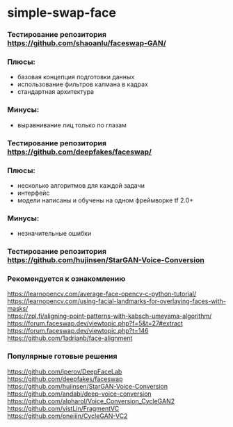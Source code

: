 # simple-swap-face

### Тестирование репозитория https://github.com/shaoanlu/faceswap-GAN/   
### Плюсы:
- базовая концепция подготовки данных   
- использование фильтров калмана в кадрах   
- стандартная архитектура      
### Минусы:   
- выравнивание лиц только по глазам

### Тестирование репозитория https://github.com/deepfakes/faceswap/   
### Плюсы:
- несколько алгоритмов для каждой задачи   
- интерфейс   
- модели написаны и обучены на одном фреймворке tf 2.0+     
### Минусы:   
- незначительные ошибки

### Тестирование репозитория https://github.com/hujinsen/StarGAN-Voice-Conversion    

### Рекомендуется к ознакомлению
https://learnopencv.com/average-face-opencv-c-python-tutorial/   
https://learnopencv.com/using-facial-landmarks-for-overlaying-faces-with-masks/   
https://zpl.fi/aligning-point-patterns-with-kabsch-umeyama-algorithm/   
https://forum.faceswap.dev/viewtopic.php?f=5&t=27#extract    
https://forum.faceswap.dev/viewtopic.php?t=146   
https://github.com/1adrianb/face-alignment   

### Популярные готовые решения   
https://github.com/iperov/DeepFaceLab    
https://github.com/deepfakes/faceswap   
https://github.com/hujinsen/StarGAN-Voice-Conversion    
https://github.com/andabi/deep-voice-conversion    
https://github.com/alpharol/Voice_Conversion_CycleGAN2   
https://github.com/yistLin/FragmentVC   
https://github.com/onejiin/CycleGAN-VC2   



